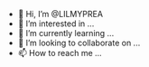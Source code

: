 - 👋 Hi, I’m @LILMYPREA
- 👀 I’m interested in ...
- 🌱 I’m currently learning ...
- 💞️ I’m looking to collaborate on ...
- 📫 How to reach me ...

<!---
LILMYPREA/LILMYPREA is a ✨ special ✨ repository because its `README.md` (this file) appears on your GitHub profile.
You can click the Preview link to take a look at your changes.
--->
